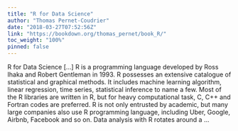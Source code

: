 ```yaml
---
title: "R for Data Science"
author: "Thomas Pernet-Coudrier"
date: "2018-03-27T07:52:56Z"
link: "https://bookdown.org/thomas_pernet/book_R/"
toc_weight: "100%"
pinned: false
---
```


R for Data Science [...] R is a programming language developed by Ross Ihaka and Robert Gentleman in 1993. R possesses an extensive catalogue of statistical and graphical methods. It includes machine learning algorithm, linear regression, time series, statistical inference to name a few. Most of the R libraries are written in R, but for heavy computational task, C, C++ and Fortran codes are preferred. R is not only entrusted by academic, but many large companies also use R programming language, including Uber, Google, Airbnb, Facebook and so on. Data analysis with R rotates around a ...
